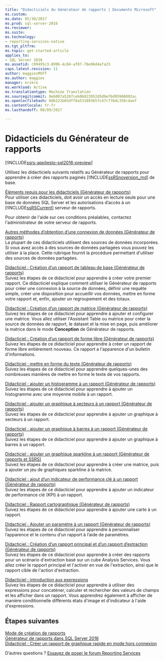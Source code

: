 ```yaml
---
title: "Didacticiels du Générateur de rapports | Documents Microsoft"
ms.custom: 
ms.date: 05/30/2017
ms.prod: sql-server-2016
ms.reviewer: 
ms.suite: 
ms.technology:
- reporting-services-native
ms.tgt_pltfrm: 
ms.topic: get-started-article
applies_to:
- SQL Server 2016
ms.assetid: c99495c3-899b-4c84-af87-76e96d4afa23
caps.latest.revision: 11
author: maggiesMSFT
ms.author: maggies
manager: erikre
ms.workload: Active
ms.translationtype: Machine Translation
ms.sourcegitcommit: 0eb007a5207ceb0b023952d5d9ef6d95986092ac
ms.openlocfilehash: 0db221b65dff8a531893657c47c776dc350c4aef
ms.contentlocale: fr-fr
ms.lasthandoff: 08/09/2017

---
```

# <a name="report-builder-tutorials"></a>Didacticiels du Générateur de rapports

[!INCLUDE[ssrs-appliesto-sql2016-preview](../includes/ssrs-appliesto-sql2016-preview.md)]

Utilisez les didacticiels suivants relatifs au Générateur de rapports pour apprendre à créer des rapports paginés [!INCLUDE[ssRSnoversion_md](../includes/ssrsnoversion-md.md)] de base.  
  
[Éléments requis pour les didacticiels &#40;Générateur de rapports&#41;](../reporting-services/prerequisites-for-tutorials-report-builder.md)  
Pour utiliser ces didacticiels, doit avoir un accès en lecture seule pour une base de données SQL Server et les autorisations d’accès à un [!INCLUDE[ssRSCurrent](../includes/ssrscurrent-md.md)] serveur de rapports.  
  
Pour obtenir de l'aide sur ces conditions préalables, contactez l'administrateur de votre serveur de rapports.  
  
[Autres méthodes d’obtention d’une connexion de données &#40;Générateur de rapports&#41;](../reporting-services/alternative-ways-to-get-a-data-connection-report-builder.md)  
La plupart de ces didacticiels utilisent des sources de données incorporées. Si vous avez accès à des sources de données partagées vous pouvez les utiliser à la place. Cette rubrique fournit la procédure permettant d'utiliser des sources de données partagées.  
  
[Didacticiel : Création d’un rapport de tableau de base &#40;Générateur de rapports&#41;](../reporting-services/tutorial-creating-a-basic-table-report-report-builder.md)  
Suivez les étapes de ce didacticiel pour apprendre à créer votre premier rapport. Ce didacticiel explique comment utiliser le Générateur de rapports pour créer une connexion à la source de données, définir une requête simple, créer une disposition pour accueillir vos données, mettre en forme votre rapport et, enfin, ajouter un regroupement et des totaux.  
  
[Didacticiel : Création d’un rapport de matrice &#40;Générateur de rapports&#41;](../reporting-services/tutorial-creating-a-matrix-report-report-builder.md)  
Suivez les étapes de ce didacticiel pour apprendre à ajouter et configurer une matrice. Vous allez utiliser l'Assistant Table ou matrice pour créer la source de données de rapport, le dataset et la mise en page, puis améliorer la matrice dans le mode **Conception** de Générateur de rapports.  
  
[Didacticiel : Création d’un rapport de forme libre &#40;Générateur de rapports&#41;](../reporting-services/tutorial-creating-a-free-form-report-report-builder.md)  
Suivez les étapes de ce didacticiel pour apprendre à créer un rapport de forme libre entièrement nouveau. Ce rapport a l'apparence d'un bulletin d'informations.  
  
[Didacticiel : mettre en forme du texte &#40;Générateur de rapports&#41;](../reporting-services/tutorial-format-text-report-builder.md)  
Suivez les étapes de ce didacticiel pour apprendre quelques-unes des nombreuses manières de mettre en forme le texte de vos rapports.  
  
[Didacticiel : ajouter un histogramme à un rapport &#40;Générateur de rapports&#41;](../reporting-services/tutorial-add-a-column-chart-to-your-report-report-builder.md)  
Suivez les étapes de ce didacticiel pour apprendre à ajouter un histogramme avec une moyenne mobile à un rapport.  
  
[Didacticiel : ajouter un graphique à secteurs à un rapport &#40;Générateur de rapports&#41;](../reporting-services/tutorial-add-a-pie-chart-to-your-report-report-builder.md)  
Suivez les étapes de ce didacticiel pour apprendre à ajouter un graphique à secteurs à un rapport.  
  
[Didacticiel : ajouter un graphique à barres à un rapport &#40;Générateur de rapports&#41;](../reporting-services/tutorial-add-a-bar-chart-to-your-report-report-builder.md)  
Suivez les étapes de ce didacticiel pour apprendre à ajouter un graphique à barres à un rapport.  
  
[Didacticiel : ajouter un graphique sparkline à un rapport &#40;Générateur de rapports et SSRS&#41;](../reporting-services/tutorial-add-a-sparkline-to-your-report-report-builder.md)  
Suivez les étapes de ce didacticiel pour apprendre à créer une matrice, puis à ajouter un jeu de graphiques sparkline à la matrice.  
  
[Didacticiel : ajout d’un indicateur de performance clé à un rapport &#40;Générateur de rapports&#41;](../reporting-services/tutorial-adding-a-kpi-to-your-report-report-builder.md)  
Suivez les étapes de ce didacticiel pour apprendre à ajouter un indicateur de performance clé (KPI) à un rapport.  
  
[Didacticiel : Rapport cartographique &#40;Générateur de rapports&#41;](../reporting-services/tutorial-map-report-report-builder.md)  
Suivez les étapes de ce didacticiel pour apprendre à ajouter une carte à un rapport.  
  
[Didacticiel : Ajouter un paramètre à un rapport &#40;Générateur de rapports&#41;](../reporting-services/tutorial-add-a-parameter-to-your-report-report-builder.md)  
Suivez les étapes de ce didacticiel pour apprendre à personnaliser l’apparence et le contenu d’un rapport à l’aide de paramètres.  
  
[Didacticiel : Création d’un rapport principal et d’un rapport d’extraction &#40;Générateur de rapports&#41;](../reporting-services/tutorial-creating-drillthrough-and-main-reports-report-builder.md)  
Suivez les étapes de ce didacticiel pour apprendre à créer des rapports pour un scénario d'extraction basé sur un cube Analysis Services. Vous allez créer le rapport principal et l'activer en vue de l'extraction, ainsi que le rapport cible de l'action d'extraction.  
  
[Didacticiel : introduction aux expressions](../reporting-services/tutorial-introducing-expressions.md)  
Suivez les étapes de ce didacticiel pour apprendre à utiliser des expressions pour concaténer, calculer et rechercher des valeurs de champs et les afficher dans un rapport. Vous apprendrez également à afficher de manière conditionnelle différents états d'image et d'indicateur à l'aide d'expressions.  

## <a name="next-steps"></a>Étapes suivantes

[Mode de création de rapports](../reporting-services/report-builder/report-design-view-report-builder.md)  
[Générateur de rapports dans SQL Server 2016](../reporting-services/report-builder/report-builder-in-sql-server-2016.md)  
[Didacticiel : Créer un rapport de graphique rapide en mode hors connexion](../reporting-services/report-builder/tutorial-create-a-quick-chart-report-offline-report-builder.md)  

D’autres questions ? [Essayez de poser le forum Reporting Services](http://go.microsoft.com/fwlink/?LinkId=620231)

